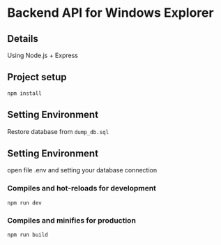 # Backend API for Windows Explorer

## Details
Using Node.js + Express

## Project setup
```
npm install
```

## Setting Environment
Restore database from `dump_db.sql`

## Setting Environment
open file .env and setting your database connection

### Compiles and hot-reloads for development
```
npm run dev
```

### Compiles and minifies for production
```
npm run build
```

